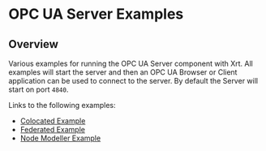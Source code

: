 # OPC UA Server Examples

## Overview

Various examples for running the OPC UA Server component with Xrt. All examples will start the server and then an OPC UA Browser or Client application can be used to connect to the server.
By default the Server will start on port `4840`.

Links to the following examples:

- [Colocated Example](./colocated/README.md)
- [Federated Example](./federated/README.md)
- [Node Modeller Example](./node-modeller/README.md)

